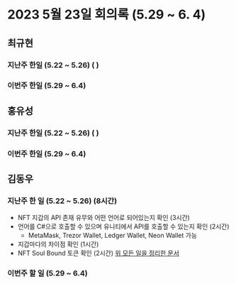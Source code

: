 # 2023 5월 23일 회의록 (5.29 ~ 6. 4)

## 최규현

### 지난주 한일 (5.22 ~ 5.26) (   )



### 이번주 한일 (5.29 ~ 6.4) 


## 홍유성

### 지난주 한일 (5.22 ~ 5.26) (   )



### 이번주 한일 (5.29 ~ 6.4) 


## 김동우

### 지난주 한 일 (5.22 ~ 5.26) (8시간)
- NFT 지갑의 API 존재 유무와 어떤 언어로 되어있는지 확인 (3시간)
- 언어를 C#으로 호출할 수 있으며 유니티에서 API를 호출할 수 있는지 확인 (2시간)
  - MetaMask, Trezor Wallet, Ledger Wallet, Neon Wallet 가능
- 지갑마다의 차이점 확인 (1시간)
- NFT Soul Bound 토큰 확인 (2시간) 
[위 모든 일을 정리한 문서](https://github.com/wooDongKim/Metaverse/blob/main/Project/NFT/Wallet.md)


### 이번주 할 일 (5.29 ~ 6.4) 

